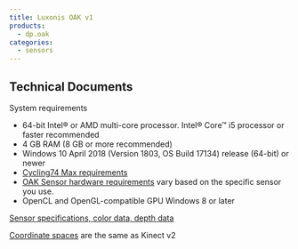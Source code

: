 ```yaml
---
title: Luxonis OAK v1
products:
  - dp.oak
categories:
  - sensors
---
```


## Technical Documents

System requirements

* 64-bit Intel® or AMD multi-core processor. Intel® Core™ i5 processor or faster recommended
* 4 GB RAM (8 GB or more recommended)
* Windows 10 April 2018 (Version 1803, OS Build 17134) release (64-bit) or newer
* [Cycling74 Max requirements](https://cycling74.com/products/max)
* [OAK Sensor hardware requirements](https://docs.luxonis.com/projects/hardware/en/latest/)
  vary based on the specific sensor you use.
* OpenCL and OpenGL-compatible GPU
Windows 8 or later

[Sensor specifications, color data, depth data](https://docs.luxonis.com/projects/hardware/en/latest/)

[Coordinate spaces](kinect-v2.md) are the same as Kinect v2
